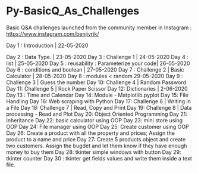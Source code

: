 # Py-BasicQ_As_Challenges
Basic Q&amp;A challenges launched from the community member in Instagram : https://www.instagram.com/benjivrik/

Day 1 : Introduction | 22-05-2020

Day 2 : Data Type. | 23-05-2020
Day 3 : Challenge 1 | 24-05-2020
Day 4 : list | 25-05-2020
Day 5 : reusability : Parameterize your code| 26-05-2020
Day 6 : conditions and boolean | 27-05-2020
Day 7 : Challenge 2 | Basic Calculator | 28-05-2020
Day 8 : modules < random 29-05-2020
Day 9 : Challenge 3 | Guess the number
Day 10: Challenge 4 | Random Password
Day 11: Challenge 5 | Rock Paper Scissor
Day 12: Dictionaries | 2-06-2020
Day 13 : Time and Calendar
Day 14: Module - Matplotlib.pyplot
Day 15: File Handling
Day 16: Web scraping with Python
Day 17: Challenge 6 | Writing in a File
Day 18: Challenge 7 | Read, Copy and Print
Day 19: Challenge 8 | Data processing - Read and Plot
Day 20: Object Oriented Programming
Day 21: Inheritance
Day 22: basic calculator using OOP
Day 23: mini store using OOP
Day 24: File manager using OOP
Day 25: Create customer using OOP
Day 26: Create a product with all the property and prices; Assign the product to a name and price
Day 27: Create 5 products object and create two customers. Assign the bugdet and let them know if they have enough money to buy them
Day 28: tkinter simple windows with button
Day 29: tkinter counter
Day 30 : tkinter get fields values and write them inside a text file.
